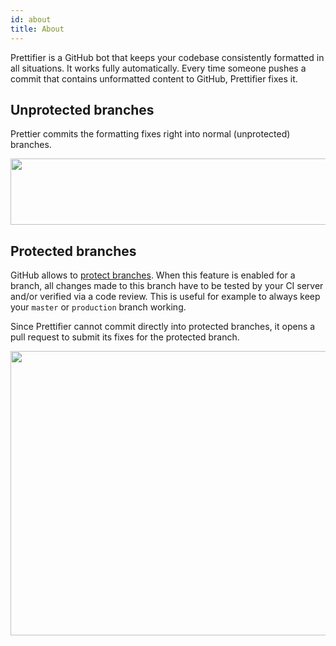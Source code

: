 ```yaml
---
id: about
title: About
---
```


Prettifier is a GitHub bot that keeps your codebase consistently formatted in
all situations. It works fully automatically. Every time someone pushes a commit
that contains unformatted content to GitHub, Prettifier fixes it.

## Unprotected branches

Prettier commits the formatting fixes right into normal (unprotected) branches.

<img src="/img/screenshot_annotated_small.gif" width="547" height="106">

## Protected branches

GitHub allows to
[protect branches](https://help.github.com/en/github/administering-a-repository/about-protected-branches).
When this feature is enabled for a branch, all changes made to this branch have
to be tested by your CI server and/or verified via a code review. This is useful
for example to always keep your `master` or `production` branch working.

Since Prettifier cannot commit directly into protected branches, it opens a pull
request to submit its fixes for the protected branch.

<img src="/img/screenshot_pull_request.gif" width="576" height="455">
